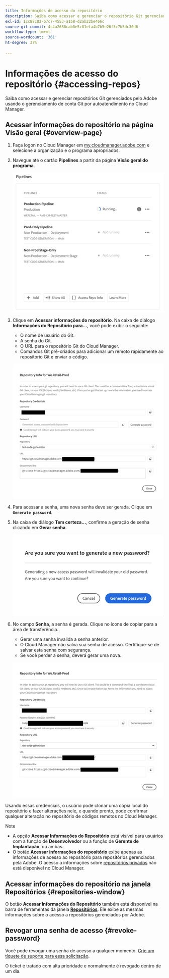 ```yaml
---
title: Informações de acesso do repositório
description: Saiba como acessar e gerenciar o repositório Git gerenciado pela Adobe usando o gerenciamento de conta Git por autoatendimento do Cloud Manager.
exl-id: 1cc88c82-67c7-4553-a1b8-d2ab22be466c
source-git-commit: 4c4a2688cab8e5c81efa4b7b5e26f3c7b5dc30d6
workflow-type: tm+mt
source-wordcount: '361'
ht-degree: 37%

---
```


# Informações de acesso do repositório {#accessing-repos}

Saiba como acessar e gerenciar repositórios Git gerenciados pelo Adobe usando o gerenciamento de conta Git por autoatendimento no Cloud Manager.

## Acessar informações do repositório na página Visão geral {#overview-page}

1. Faça logon no Cloud Manager em [my.cloudmanager.adobe.com](https://my.cloudmanager.adobe.com/) e selecione a organização e o programa apropriados.

1. Navegue até o cartão **Pipelines** a partir da página **Visão geral do programa**.

   ![Botão Acessar informações do repositório no cartão Ambientes](assets/pipelines-card.png)

1. Clique em **Acessar informações do repositório**. Na caixa de diálogo **Informações do Repositório para...**, você pode exibir o seguinte:

   * O nome de usuário do Git.
   * A senha do Git.
   * O URL para o repositório Git do Cloud Manager.
   * Comandos Git pré-criados para adicionar um remoto rapidamente ao repositório Git e enviar o código.

   ![Janela de informações do repositório](assets/access-repo-info.png)

1. Para acessar a senha, uma nova senha deve ser gerada. Clique em **`Generate password`**.

1. Na caixa de diálogo **Tem certeza...**, confirme a geração de senha clicando em **Gerar senha**.

   ![Confirmar geração de senha](assets/confirm-password-generation.png)

1. No campo **Senha**, a senha é gerada. Clique no ícone de copiar para a área de transferência.

   * Gerar uma senha invalida a senha anterior.
   * O Cloud Manager não salva sua senha de acesso. Certifique-se de salvar esta senha com segurança.
   * Se você perder a senha, deverá gerar uma nova.

   ![Exemplo de senha gerada](assets/generated-password.png)

Usando essas credenciais, o usuário pode clonar uma cópia local do repositório e fazer alterações nele, e quando pronto, pode confirmar qualquer alteração no repositório de códigos remotos no Cloud Manager.

>[!NOTE]
>
>* A opção **Acessar Informações do Repositório** está visível para usuários com a função de **Desenvolvedor** ou a função de **Gerente de Implantação**, ou ambas.
>* O botão **Acessar informações do repositório** exibe apenas as informações de acesso ao repositório para repositórios gerenciados pela Adobe. O acesso a informações sobre [repositórios privados](private-repositories.md) não está disponível no Cloud Manager.

## Acessar informações do repositório na janela Repositórios {#repositories-window}

O botão **Acessar Informações do Repositório** também está disponível na barra de ferramentas da janela [**Repositórios**](managing-repositories.md). Ele exibe as mesmas informações sobre o acesso a repositórios gerenciados por Adobe.

## Revogar uma senha de acesso {#revoke-password}

Você pode revogar uma senha de acesso a qualquer momento. [Crie um tíquete de suporte para essa solicitação](https://experienceleague.adobe.com/pt-br?support-solution=Experience+Manager&amp;support-tab=home#support).

O ticket é tratado com alta prioridade e normalmente é revogado dentro de um dia.
